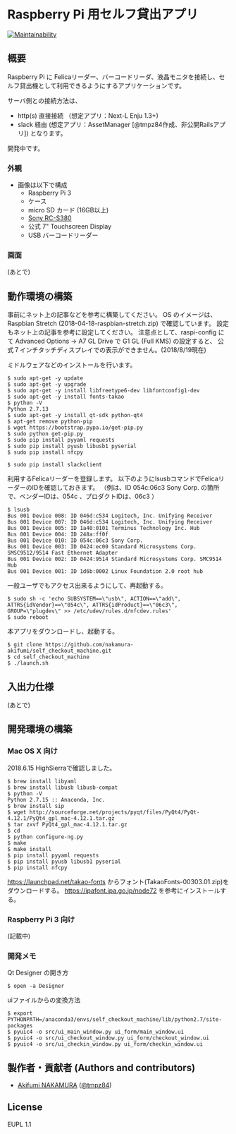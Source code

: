 # Raspberry Pi 用セルフ貸出アプリ

[![Maintainability](https://api.codeclimate.com/v1/badges/72dd97418daca5699a80/maintainability)](https://codeclimate.com/github/nakamura-akifumi/self_checkout_machine/maintainability)

## 概要

Raspberry Pi に Felicaリーダー、バーコードリーダ、液晶モニタを接続し、セルフ貸出機として利用できるようにするアプリケーションです。

サーバ側との接続方法は、
- http(s) 直接接続 （想定アプリ：Next-L Enju 1.3+)
- slack 経由 (想定アプリ：AssetManager [@tmpz84作成、非公開Railsアプリ])
となります。

開発中です。

### 外観

- 画像は以下で構成
    - Raspberry Pi 3
    - ケース
    - micro SD カード (16GB以上)
    - [Sony RC-S380](https://www.sony.co.jp/Products/felica/consumer/products/RC-S380.html)
    - 公式 7" Touchscreen Display
    - USB バーコードリーダー

### 画面   

(あとで) 

## 動作環境の構築

事前にネット上の記事などを参考に構築してください。
OS のイメージは、Raspbian Stretch (2018-04-18-raspbian-stretch.zip) で確認しています。
設定もネット上の記事を参考に設定してください。
注意点として、raspi-config にて Advanced Options -> A7 GL Drive で G1 GL (Full KMS) の設定すると、
公式７インチタッチディスプレイでの表示ができません。(2018/8/19現在)

ミドルウェアなどのインストールを行います。

```
$ sudo apt-get -y update
$ sudo apt-get -y upgrade
$ sudo apt-get -y install libfreetype6-dev libfontconfig1-dev
$ sudo apt-get -y install fonts-takao
$ python -V
Python 2.7.13
$ sudo apt-get -y install qt-sdk python-qt4
$ apt-get remove python-pip
$ wget https://bootstrap.pypa.io/get-pip.py
$ sudo python get-pip.py
$ sudo pip install pyyaml requests
$ sudo pip install pyusb libusb1 pyserial
$ sudo pip install nfcpy
```

```
$ sudo pip install slackclient
```

利用するFelicaリーダーを登録します。
以下のようにlsusbコマンドでFelicaリーダーのIDを確認しておきます。
（例は、ID 054c:06c3 Sony Corp. の箇所で、ベンダーIDは、054c 、プロダクトIDは、06c3 ）

```
$ lsusb
Bus 001 Device 008: ID 046d:c534 Logitech, Inc. Unifying Receiver
Bus 001 Device 007: ID 046d:c534 Logitech, Inc. Unifying Receiver
Bus 001 Device 005: ID 1a40:0101 Terminus Technology Inc. Hub
Bus 001 Device 004: ID 248a:ff0f  
Bus 001 Device 010: ID 054c:06c3 Sony Corp. 
Bus 001 Device 003: ID 0424:ec00 Standard Microsystems Corp. SMSC9512/9514 Fast Ethernet Adapter
Bus 001 Device 002: ID 0424:9514 Standard Microsystems Corp. SMC9514 Hub
Bus 001 Device 001: ID 1d6b:0002 Linux Foundation 2.0 root hub
```

一般ユーザでもアクセス出来るようにして、再起動する。

```
$ sudo sh -c 'echo SUBSYSTEM==\"usb\", ACTION==\"add\", ATTRS{idVendor}==\"054c\", ATTRS{idProduct}==\"06c3\", GROUP=\"plugdev\" >> /etc/udev/rules.d/nfcdev.rules'
$ sudo reboot
```

本アプリをダウンロードし、起動する。

```
$ git clone https://github.com/nakamura-akifumi/self_checkout_machine.git
$ cd self_checkout_machine
$ ./launch.sh
```

## 入出力仕様

(あとで)

## 開発環境の構築

### Mac OS X 向け

2018.6.15 HighSierraで確認しました。

````
$ brew install libyaml
$ brew install libusb libusb-compat
$ python -V
Python 2.7.15 :: Anaconda, Inc.
$ brew install sip
$ wget http://sourceforge.net/projects/pyqt/files/PyQt4/PyQt-4.12.1/PyQt4_gpl_mac-4.12.1.tar.gz
$ tar zxvf PyQt4_gpl_mac-4.12.1.tar.gz
$ cd 
$ python configure-ng.py
$ make
$ make install
$ pip install pyyaml requests
$ pip install pyusb libusb1 pyserial
$ pip install nfcpy 
````

https://launchpad.net/takao-fonts
からフォント(TakaoFonts-00303.01.zip)をダウンロードする。
https://ipafont.ipa.go.jp/node72 を参考にインストールする。

### Raspberry Pi 3 向け

(記載中)

### 開発メモ

Qt Designer の開き方

````
$ open -a Designer
````

uiファイルからの変換方法

````
$ export PYTHONPATH=/anaconda3/envs/self_checkout_machine/lib/python2.7/site-packages
$ pyuic4 -o src/ui_main_window.py ui_form/main_window.ui
$ pyuic4 -o src/ui_checkout_window.py ui_form/checkout_window.ui 
$ pyuic4 -o src/ui_checkin_window.py ui_form/checkin_window.ui 
````

##  製作者・貢献者 (Authors and contributors)
- [Akifumi NAKAMURA](https://github.com/nakamura-akifumi) ([@tmpz84](https://twitter.com/tmpz84))

## License
EUPL 1.1

